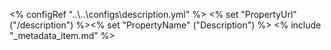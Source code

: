<% configRef "..\\..\\configs\\description.yml" %>
<% set "PropertyUrl" ("/description") %><% set "PropertyName" ("Description") %>
<% include "_metadata_item.md" %>